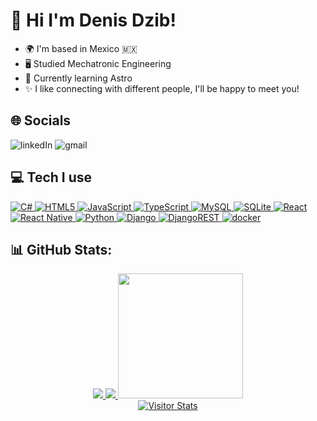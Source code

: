 
<div>
  <h1>
    👋 Hi I'm Denis Dzib! 
  </h1>
  <ul>
    <li>🌍 I'm based in Mexico 🇲🇽​ </li>
    <li>🖥️ Studied Mechatronic Engineering</li>
    <li>🚀 Currently learning Astro</li>
    <li>✨ I like connecting with different people, I'll be happy to meet you!</li>
  </ul>
  <h2>🌐 Socials</h2>
    <a href="https://linkedin.com/in/denis-dzib-091469171" style="text-decoration: none;">
      <img src="https://img.shields.io/badge/LinkedIn-%230077B5.svg?logo=linkedin&logoColor=white" alt="linkedIn"/>
    </a>
    <a href="mailto:deagonz.5@gmail.com" style="text-decoration: none;">
      <img src="https://img.shields.io/badge/Email-D14836?logo=gmail&logoColor=white" alt="gmail"/>
    </a>
  <h2>💻 Tech I use</h2>
    <a href="#">
      <img src="https://img.shields.io/badge/c%23-%23239120.svg?style=for-the-badge&logo=csharp&logoColor=white" alt="C#"/>
    </a>
    <a href="#">
      <img src="https://img.shields.io/badge/html5-%23E34F26.svg?style=for-the-badge&logo=html5&logoColor=white" alt="HTML5" />
    </a>
    <a href="#">
      <img src="https://img.shields.io/badge/javascript-%23323330.svg?style=for-the-badge&logo=javascript&logoColor=%23F7DF1E" alt="JavaScript"/>
    </a>
    <a href="#">
      <img src="https://img.shields.io/badge/typescript-%23007ACC.svg?style=for-the-badge&logo=typescript&logoColor=white" alt="TypeScript"/>
    </a>
    <a href="#">
      <img src="https://img.shields.io/badge/mysql-4479A1.svg?style=for-the-badge&logo=mysql&logoColor=white" alt="MySQL">
    </a>
    <a href="#">
      <img src="https://img.shields.io/badge/sqlite-%2307405e.svg?style=for-the-badge&logo=sqlite&logoColor=white" alt="SQLite"/>
    </a>
    <a href="#">
      <img src="https://img.shields.io/badge/react-%2320232a.svg?style=for-the-badge&logo=react&logoColor=%2361DAFB" alt="React"/>
    </a>
    <a href="#">
      <img src="https://img.shields.io/badge/react_native-%2320232a.svg?style=for-the-badge&logo=react&logoColor=%2361DAFB" alt="React Native"/>
    </a>
    <a href="#">
      <img src="https://img.shields.io/badge/python-3670A0?style=for-the-badge&logo=python&logoColor=ffdd54" alt="Python"/>
    </a>
    <a href="#">
      <img src="https://img.shields.io/badge/django-%23092E20.svg?style=for-the-badge&logo=django&logoColor=white" alt="Django"/>
    </a>
    <a href="#">
      <img src="https://img.shields.io/badge/DJANGO-REST-ff1709?style=for-the-badge&logo=django&logoColor=white&color=ff1709&labelColor=gray" alt="DjangoREST"/>
    </a>
    <a href="#">
      <img src="https://img.shields.io/badge/docker-8bf9f8?style=for-the-badge&logo=docker&logoColor=blue&color=8bf9f8&labelColor=white" alt="docker"/>
    </a>
  <h2>📊 GitHub Stats:</h2>
  <div align="center">
    <a height="200" href="#">
      <img src="https://github-readme-stats.vercel.app/api?username=deagonzDad&theme=dark&hide_border=false&include_all_commits=true&count_private=false">
    </a>
    <a height="200" href="#">
      <img src="https://nirzak-streak-stats.vercel.app/?user=deagonzDad&theme=dark&hide_border=false">
    </a>
    <a height="200" href="#">
      <img height="200" src="https://github-readme-stats.vercel.app/api/top-langs/?username=deagonzDad&theme=dark&hide_border=false&include_all_commits=true&count_private=false&layout=compact"/>
    </a>
    <br/>
    <a height="200" href="#">
      <img alt="Visitor Stats" 
        src="https://widgetbite.com/stats/deagonzDad"
      />  
    </a>
  </div>
</div>